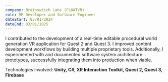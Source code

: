 ```yaml
---
company: Brainswtich Labs (FLOATVR)
role: VR Developer and Software Engineer
dateStart: 05/01/2024
dateEnd: 03/01/2025
---
```

I contributed to the development of a real-time editable procedural world generation VR application for Quest 2 and Quest 3. I improved content development workflows by building multiple proprietary tools. Additionally, I experimented with and documented software system architecture prototypes, successfully integrating them into production when viable.

Technologies involved: **Unity, C#, XR Interaction Toolkit, Quest 2, Quest 3, Firebase**
